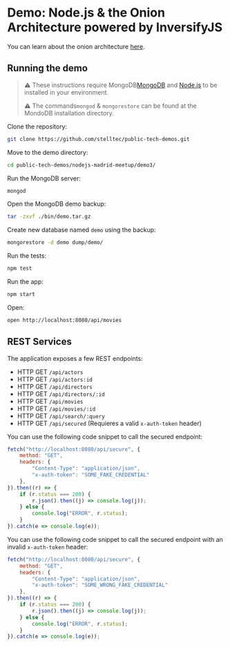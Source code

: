 # Demo: Node.js & the Onion Architecture powered by InversifyJS

You can learn about the onion architecture [here](https://dzone.com/articles/onion-architecture-is-interesting).

## Running the demo

> :warning: These instructions require MongoDB[MongoDB](https://docs.mongodb.com/manual/installation/) and [Node.js](https://nodejs.org/en/download/) to be installed in your environment.
>
> :warning: The commands`mongod` & `mongorestore` can be found at the MondoDB installation directory.

Clone the repository:

```sh
git clone https://github.com/stelltec/public-tech-demos.git
```

Move to the demo directory:

```sh
cd public-tech-demos/nodejs-madrid-meetup/demo3/
```

Run the MongoDB server:

```sh
mongod
```

Open the MongoDB demo backup:

```sh
tar -zxvf ./bin/demo.tar.gz
```

Create new database named `demo` using the backup:

```sh
mongorestore -d demo dump/demo/
```

Run the tests:

```sh
npm test
```

Run the app:

```sh
npm start
```

Open:

```sh
open http://localhost:8080/api/movies
```

## REST Services

The application exposes a few REST endpoints:

- HTTP GET `/api/actors`
- HTTP GET `/api/actors:id`
- HTTP GET `/api/directors`
- HTTP GET `/api/directors/:id`
- HTTP GET `/api/movies`
- HTTP GET `/api/movies/:id`
- HTTP GET `/api/search/:query`
- HTTP GET `/api/secured` (Requieres a valid `x-auth-token` header)

You can use the following code snippet to call the secured endpoint:

```js
fetch("http://localhost:8080/api/secure", {
    method: "GET",
    headers: {
        "Content-Type": "application/json",
        "x-auth-token": "SOME_FAKE_CREDENTIAL"
    },
}).then((r) => {
    if (r.status === 200) {
        r.json().then((j) => console.log(j));
    } else {
        console.log("ERROR", r.status);
    }
}).catch(e => console.log(e));
```

You can use the following code snippet to call the secured endpoint with an invalid `x-auth-token` header:

```js
fetch("http://localhost:8080/api/secure", {
    method: "GET",
    headers: {
        "Content-Type": "application/json",
        "x-auth-token": "SOME_WRONG_FAKE_CREDENTIAL"
    },
}).then((r) => {
    if (r.status === 200) {
        r.json().then((j) => console.log(j));
    } else {
        console.log("ERROR", r.status);
    }
}).catch(e => console.log(e));
```
